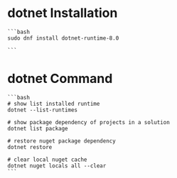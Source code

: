 #  dotnet Installation
    ```bash
    sudo dnf install dotnet-runtime-8.0

    ```

# dotnet Command
    ```bash
    # show list installed runtime
    dotnet --list-runtimes

    # show package dependency of projects in a solution
    dotnet list package

    # restore nuget package dependency
    dotnet restore

    # clear local nuget cache
    dotnet nuget locals all --clear
    ```